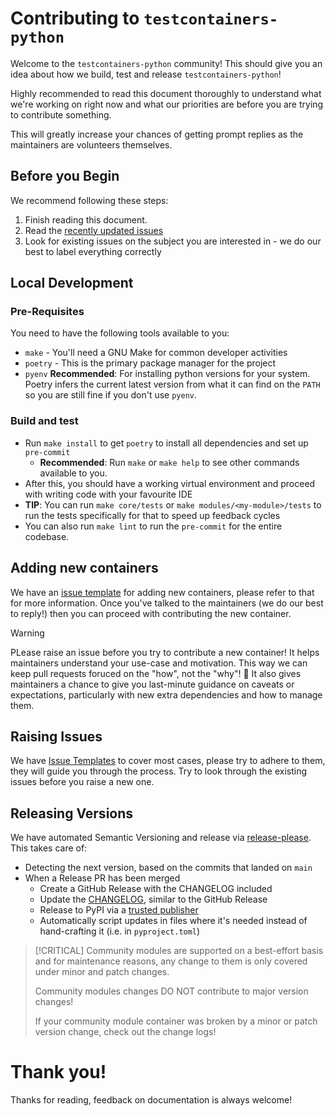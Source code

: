 # Contributing to `testcontainers-python`

Welcome to the `testcontainers-python` community!
This should give you an idea about how we build, test and release `testcontainers-python`!

Highly recommended to read this document thoroughly to understand what we're working on right now
and what our priorities are before you are trying to contribute something.

This will greatly increase your chances of getting prompt replies as the maintainers are volunteers themselves.

## Before you Begin

We recommend following these steps:

1. Finish reading this document.
2. Read the [recently updated issues][1]
3. Look for existing issues on the subject you are interested in - we do our best to label everything correctly


## Local Development

### Pre-Requisites

You need to have the following tools available to you:
- `make` - You'll need a GNU Make for common developer activities
- `poetry` - This is the primary package manager for the project
- `pyenv` **Recommended**: For installing python versions for your system.
  Poetry infers the current latest version from what it can find on the `PATH` so you are still fine if you don't use `pyenv`.

### Build and test


- Run `make install` to get `poetry` to install all dependencies and set up `pre-commit`
  - **Recommended**: Run `make` or `make help` to see other commands available to you.
- After this, you should have a working virtual environment and proceed with writing code with your favourite IDE
- **TIP**: You can run `make core/tests` or `make modules/<my-module>/tests` to run the tests specifically for that to speed up feedback cycles
- You can also run `make lint` to run the `pre-commit` for the entire codebase.


## Adding new containers

We have an [issue template](./ISSUE_TEMPLATE/new-container.md) for adding new containers, please refer to that for more information.
Once you've talked to the maintainers (we do our best to reply!) then you can proceed with contributing the new container.

> [!WARNING]
> PLease raise an issue before you try to contribute a new container! It helps maintainers understand your use-case and motivation.
> This way we can keep pull requests foruced on the "how", not the "why"! :pray:
> It also gives maintainers a chance to give you last-minute guidance on caveats or expectations, particularly with
> new extra dependencies and how to manage them.


## Raising Issues

We have [Issue Templates][2] to cover most cases, please try to adhere to them, they will guide you through the process.
Try to look through the existing issues before you raise a new one.


## Releasing Versions

We have automated Semantic Versioning and release via [release-please](workflows/release-please.yml).
This takes care of:
- Detecting the next version, based on the commits that landed on `main`
- When a Release PR has been merged
  - Create a GitHub Release with the CHANGELOG included
  - Update the [CHANGELOG](../CHANGELOG.md), similar to the GitHub Release
  - Release to PyPI via a [trusted publisher](https://docs.pypi.org/trusted-publishers/using-a-publisher/)
  - Automatically script updates in files where it's needed instead of hand-crafting it (i.e. in `pyproject.toml`)

> [!CRITICAL]
> Community modules are supported on a best-effort basis and for maintenance reasons, any change to them
> is only covered under minor and patch changes.
>
> Community modules changes DO NOT contribute to major version changes!
>
> If your community module container was broken by a minor or patch version change, check out the change logs!

# Thank you!

Thanks for reading, feedback on documentation is always welcome!

[1]: https://github.com/testcontainers/testcontainers-python/issues?q=is%3Aissue+is%3Aopen+sort%3Aupdated-desc "Recently Updated Issues showing you what we're focusing on"
[2]: https://github.com/testcontainers/testcontainers-python/issues/new/choose "List of current issue templates, please use them"
